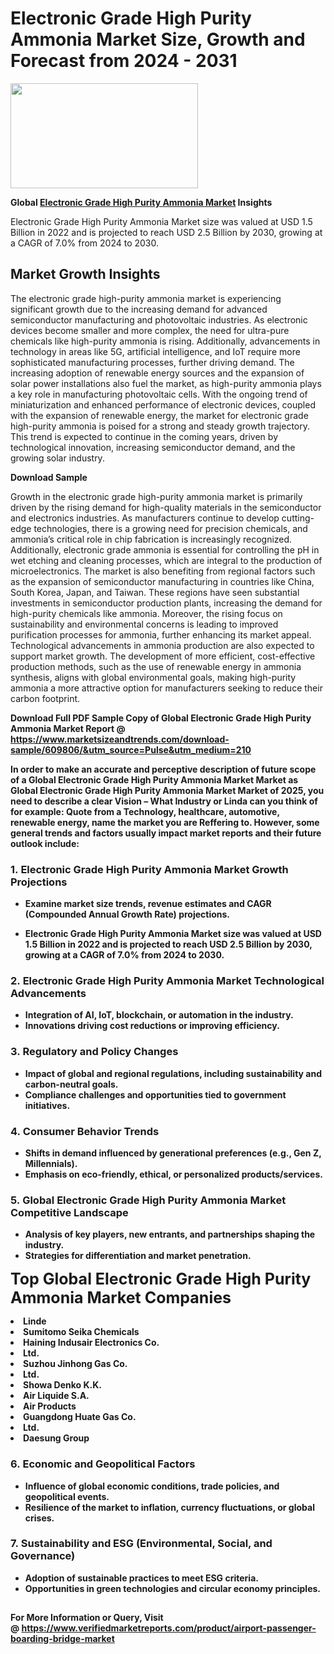 <H1>Electronic Grade High Purity Ammonia Market Size, Growth and Forecast from 2024 - 2031</H1><img class="aligncenter size-medium wp-image-584254" src="https://thirdeyenews.in/wp-content/uploads/2024/09/Global-Market-Research-300x168.jpeg" alt="" width="300" height="168" /><p><strong>Global&nbsp;<a href="https://www.marketsizeandtrends.com/download-sample/609806/&amp;utm_source=Pulse&amp;utm_medium=210">Electronic Grade High Purity Ammonia Market</a> Insights</strong></p><p>Electronic Grade High Purity Ammonia Market size was valued at USD 1.5 Billion in 2022 and is projected to reach USD 2.5 Billion by 2030, growing at a CAGR of 7.0% from 2024 to 2030.</p><p><h2>Market Growth Insights</h2> The electronic grade high-purity ammonia market is experiencing significant growth due to the increasing demand for advanced semiconductor manufacturing and photovoltaic industries. As electronic devices become smaller and more complex, the need for ultra-pure chemicals like high-purity ammonia is rising. Additionally, advancements in technology in areas like 5G, artificial intelligence, and IoT require more sophisticated manufacturing processes, further driving demand. The increasing adoption of renewable energy sources and the expansion of solar power installations also fuel the market, as high-purity ammonia plays a key role in manufacturing photovoltaic cells. With the ongoing trend of miniaturization and enhanced performance of electronic devices, coupled with the expansion of renewable energy, the market for electronic grade high-purity ammonia is poised for a strong and steady growth trajectory. This trend is expected to continue in the coming years, driven by technological innovation, increasing semiconductor demand, and the growing solar industry. <p><strong>Download Sample</strong></p> <p>Growth in the electronic grade high-purity ammonia market is primarily driven by the rising demand for high-quality materials in the semiconductor and electronics industries. As manufacturers continue to develop cutting-edge technologies, there is a growing need for precision chemicals, and ammonia’s critical role in chip fabrication is increasingly recognized. Additionally, electronic grade ammonia is essential for controlling the pH in wet etching and cleaning processes, which are integral to the production of microelectronics. The market is also benefiting from regional factors such as the expansion of semiconductor manufacturing in countries like China, South Korea, Japan, and Taiwan. These regions have seen substantial investments in semiconductor production plants, increasing the demand for high-purity chemicals like ammonia. Moreover, the rising focus on sustainability and environmental concerns is leading to improved purification processes for ammonia, further enhancing its market appeal. Technological advancements in ammonia production are also expected to support market growth. The development of more efficient, cost-effective production methods, such as the use of renewable energy in ammonia synthesis, aligns with global environmental goals, making high-purity ammonia a more attractive option for manufacturers seeking to reduce their carbon footprint. <p><strong></p><p><span class=""><strong>Download Full PDF Sample Copy of Global Electronic Grade High Purity Ammonia Market Report</strong> @ <a href="https://www.marketsizeandtrends.com/download-sample/609806/&amp;utm_source=Pulse&amp;utm_medium=210" target="_blank">https://www.marketsizeandtrends.com/download-sample/609806/&amp;utm_source=Pulse&amp;utm_medium=210</a></span></p><p>In order to make an accurate and perceptive description of future scope of a Global&nbsp;Electronic Grade High Purity Ammonia Market Market as Global&nbsp;Electronic Grade High Purity Ammonia Market Market of 2025, you need to describe a clear Vision &ndash; What Industry or Linda can you think of for example: Quote from a Technology, healthcare, automotive, renewable energy, name the market you are Reffering to. However, some general trends and factors usually impact market reports and their future outlook include:</p><h3>1.&nbsp;<strong>Electronic Grade High Purity Ammonia Market Growth Projections</strong></h3><ul><li>Examine market size trends, revenue estimates and CAGR (Compounded Annual Growth Rate) projections.</li><li><p>Electronic Grade High Purity Ammonia Market size was valued at USD 1.5 Billion in 2022 and is projected to reach USD 2.5 Billion by 2030, growing at a CAGR of 7.0% from 2024 to 2030.</p></li></ul><h3>2.&nbsp;<strong>Electronic Grade High Purity Ammonia Market Technological Advancements</strong></h3><ul><li>Integration of AI, IoT, blockchain, or automation in the industry.</li><li>Innovations driving cost reductions or improving efficiency.</li></ul><h3>3.&nbsp;<strong>Regulatory and Policy Changes</strong></h3><ul><li>Impact of global and regional regulations, including sustainability and carbon-neutral goals.</li><li>Compliance challenges and opportunities tied to government initiatives.</li></ul><h3>4.&nbsp;<strong>Consumer Behavior Trends</strong></h3><ul><li>Shifts in demand influenced by generational preferences (e.g., Gen Z, Millennials).</li><li>Emphasis on eco-friendly, ethical, or personalized products/services.</li></ul><h3>5.&nbsp;<strong>Global Electronic Grade High Purity Ammonia Market Competitive Landscape</strong></h3><ul><li>Analysis of key players, new entrants, and partnerships shaping the industry.</li><li>Strategies for differentiation and market penetration.</li></ul><p data-pm-slice="1 1 []"><span style="color: inherit; font-family: inherit; font-size: 25px;">Top Global Electronic Grade High Purity Ammonia Market Companies</span></p><div class="" data-test-id=""><p><li>Linde</li><li> Sumitomo Seika Chemicals</li><li> Haining Indusair Electronics Co.</li><li> Ltd.</li><li> Suzhou Jinhong Gas Co.</li><li> Ltd.</li><li> Showa Denko K.K.</li><li> Air Liquide S.A.</li><li> Air Products</li><li> Guangdong Huate Gas Co.</li><li> Ltd.</li><li> Daesung Group</li></p></div><h3>6.&nbsp;<strong>Economic and Geopolitical Factors</strong></h3><ul><li>Influence of global economic conditions, trade policies, and geopolitical events.</li><li>Resilience of the market to inflation, currency fluctuations, or global crises.</li></ul><h3>7.&nbsp;<strong>Sustainability and ESG (Environmental, Social, and Governance)</strong></h3><ul><li>Adoption of sustainable practices to meet ESG criteria.</li><li>Opportunities in green technologies and circular economy principles.</li></ul><h2><strong style="font-size: 14px;">For More Information or Query, Visit @&nbsp;</strong><a style="background-color: #ffffff; font-size: 14px;" href="https://www.marketsizeandtrends.com/report/electronic-grade-high-purity-ammonia-market/" target="_blank">https://www.verifiedmarketreports.com/product/airport-passenger-boarding-bridge-market</a></h2>
